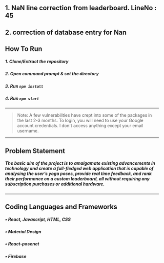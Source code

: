 <!-- changes to be done -->
## 1. NaN line correction from leaderboard. LineNo : 45
## 2. correction of database entry for Nan


## How To Run

##### 1. Clone/Extract the repository
##### 2. Open command prompt & set the directory
##### 3. Run `npm install`
##### 4. Run `npm start`
---
> Note: A few vulnerabilities have crept into some of the packages in the last 2-3 months.
To login, you will need to use  your Google account credentials. I don't access anything except your email username.

---
## Problem Statement

##### The basic aim of the project is to amalgamate existing advancements in technology and create a full-fledged web application that is capable of analysing the user’s yoga poses, provide real time feedback, and rank their performance on a custom leaderboard, all without requiring any subscription purchases or additional hardware.

---
## Coding Languages and Frameworks

##### • React, Javascript, HTML, CSS
##### • Material Design
##### • React-posenet
##### • Firebase
